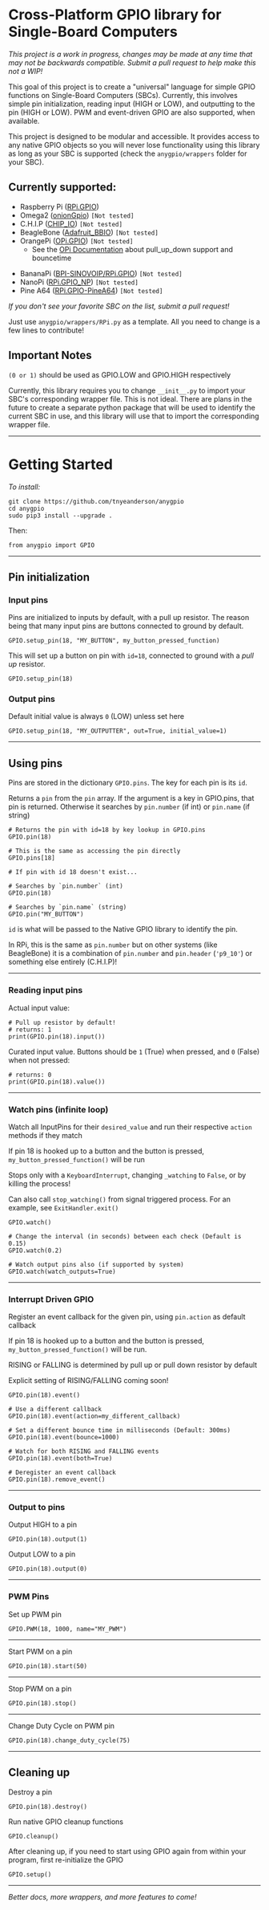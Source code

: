 # Cross-Platform GPIO library for Single-Board Computers

*This project is a work in progress, changes may be made at any time that may not be backwards compatible. Submit a pull request to help make this not a WIP!*

This goal of this project is to create a "universal"
language for simple GPIO functions on Single-Board Computers (SBCs). Currently, this involves simple pin initialization, reading input (HIGH or LOW), and outputting to the pin (HIGH or LOW). PWM and event-driven GPIO are also supported, when available.

This project is designed to be modular and accessible. It provides access to any native GPIO objects so you will never lose functionality using this library as long as your SBC is supported (check the `anygpio/wrappers` folder for your SBC).

## Currently supported:

* Raspberry Pi ([RPi.GPIO](https://pypi.python.org/pypi/RPi.GPIO))
* Omega2 ([onionGpio](https://docs.onion.io/omega2-docs/gpio-python-module.html)) `[Not tested]`
* C.H.I.P ([CHIP_IO](https://github.com/xtacocorex/CHIP_IO)) `[Not tested]`
* BeagleBone ([Adafruit_BBIO](https://github.com/adafruit/adafruit-beaglebone-io-python)) `[Not tested]`
* OrangePi ([OPi.GPIO](https://github.com/rm-hull/OPi.GPIO)) `[Not tested]`
	- See the [OPi Documentation](https://opi-gpio.readthedocs.io/en/latest/api-documentation.html) about pull_up_down support and bouncetime
- BananaPi ([BPI-SINOVOIP/RPi.GPIO](https://github.com/BPI-SINOVOIP/RPi.GPIO)) `[Not tested]`
- NanoPi ([RPi.GPIO_NP](https://github.com/auto3000/RPi.GPIO_NP)) `[Not tested]`
- Pine A64 ([RPi.GPIO-PineA64](https://github.com/swkim01/RPi.GPIO-PineA64)) `[Not tested]`

*If you don't see your favorite SBC on the list, submit a pull request!*

Just use `anygpio/wrappers/RPi.py` as a template. All you need to change is a few lines to contribute!

## Important Notes

`(0 or 1)` should be used as GPIO.LOW and GPIO.HIGH respectively

Currently, this library requires you to change `__init__.py` to import your SBC's corresponding wrapper file. This is not ideal. There are plans in the future to create a separate python package that will be used to identify the current SBC in use, and this library will use that to import the corresponding wrapper file.

---

# Getting Started

*To install:*
```
git clone https://github.com/tnyeanderson/anygpio
cd anygpio
sudo pip3 install --upgrade .
```

Then:

```
from anygpio import GPIO
```

---

## Pin initialization

### Input pins

Pins are initialized to inputs by default, with a pull up resistor. The reason being that many input pins are buttons connected to ground by default.
```
GPIO.setup_pin(18, "MY_BUTTON", my_button_pressed_function)
```

This will set up a button on pin with `id=18`, connected to ground with a *pull up* resistor.
```
GPIO.setup_pin(18)
```

### Output pins

Default initial value is always `0` (LOW) unless set here
```
GPIO.setup_pin(18, "MY_OUTPUTTER", out=True, initial_value=1)
```

---

## Using pins

Pins are stored in the dictionary `GPIO.pins`. The key for each pin is its `id`.

Returns a `pin` from the `pin` array. If the argument is a key in GPIO.pins, that pin is returned. Otherwise it searches by `pin.number` (if int) or `pin.name` (if string)
```
# Returns the pin with id=18 by key lookup in GPIO.pins
GPIO.pin(18)

# This is the same as accessing the pin directly
GPIO.pins[18]

# If pin with id 18 doesn't exist...

# Searches by `pin.number` (int)
GPIO.pin(18)

# Searches by `pin.name` (string)
GPIO.pin("MY_BUTTON")
```

`id` is what will be passed to the Native GPIO library to identify the pin.

In RPi, this is the same as `pin.number` but on other systems (like BeagleBone) it is a combination of `pin.number` and `pin.header` (`'p9_10'`) or something else entirely (C.H.I.P)!

---

### Reading input pins

Actual input value:
```
# Pull up resistor by default!
# returns: 1
print(GPIO.pin(18).input())
```

Curated input value. Buttons should be `1` (True) when pressed, and `0` (False) when not pressed:
```
# returns: 0
print(GPIO.pin(18).value())
```

---

### Watch pins (infinite loop)

Watch all InputPins for their `desired_value` and run their respective `action` methods if they match

If pin 18 is hooked up to a button and the button is pressed, `my_button_pressed_function()` will be run

Stops only with a `KeyboardInterrupt`, changing `_watching` to `False`,
	or by killing the process!

Can also call `stop_watching()` from signal triggered process. For an example, see `ExitHandler.exit()`
```
GPIO.watch()

# Change the interval (in seconds) between each check (Default is 0.15)
GPIO.watch(0.2)

# Watch output pins also (if supported by system)
GPIO.watch(watch_outputs=True)
```

---

### Interrupt Driven GPIO

Register an event callback for the given pin, using `pin.action` as default callback

If pin 18 is hooked up to a button and the button is pressed, `my_button_pressed_function()` will be run.

RISING or FALLING is determined by pull up or pull down resistor by default

Explicit setting of RISING/FALLING coming soon!

```
GPIO.pin(18).event()

# Use a different callback
GPIO.pin(18).event(action=my_different_callback)

# Set a different bounce time in milliseconds (Default: 300ms)
GPIO.pin(18).event(bounce=1000)

# Watch for both RISING and FALLING events
GPIO.pin(18).event(both=True)

# Deregister an event callback
GPIO.pin(18).remove_event()
```

---

### Output to pins

Output HIGH to a pin
```
GPIO.pin(18).output(1)
```

Output LOW to a pin
```
GPIO.pin(18).output(0)
```


---

### PWM Pins

Set up PWM pin
```
GPIO.PWM(18, 1000, name="MY_PWM")
```

---

Start PWM on a pin
```
GPIO.pin(18).start(50)
```

---

Stop PWM on a pin
```
GPIO.pin(18).stop()
```

---

Change Duty Cycle on PWM pin
```
GPIO.pin(18).change_duty_cycle(75)
```

---

## Cleaning up

Destroy a pin
```
GPIO.pin(18).destroy()
```

Run native GPIO cleanup functions
```
GPIO.cleanup()
```

After cleaning up, if you need to start using GPIO again from within your program, first re-initialize the GPIO
```
GPIO.setup()
```

---

*Better docs, more wrappers, and more features to come!*
